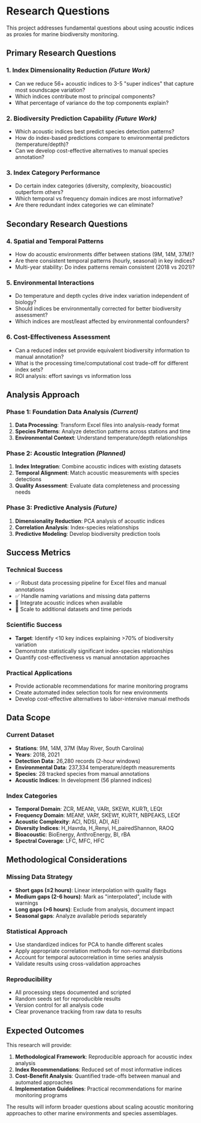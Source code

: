 # Research Questions

This project addresses fundamental questions about using acoustic indices as proxies for marine biodiversity monitoring.

## Primary Research Questions

### 1. Index Dimensionality Reduction *(Future Work)*
- Can we reduce 56+ acoustic indices to 3-5 "super indices" that capture most soundscape variation?
- Which indices contribute most to principal components?
- What percentage of variance do the top components explain?

### 2. Biodiversity Prediction Capability *(Future Work)*
- Which acoustic indices best predict species detection patterns?
- How do index-based predictions compare to environmental predictors (temperature/depth)?
- Can we develop cost-effective alternatives to manual species annotation?

### 3. Index Category Performance
- Do certain index categories (diversity, complexity, bioacoustic) outperform others?
- Which temporal vs frequency domain indices are most informative?
- Are there redundant index categories we can eliminate?

## Secondary Research Questions

### 4. Spatial and Temporal Patterns
- How do acoustic environments differ between stations (9M, 14M, 37M)?
- Are there consistent temporal patterns (hourly, seasonal) in key indices?
- Multi-year stability: Do index patterns remain consistent (2018 vs 2021)?

### 5. Environmental Interactions
- Do temperature and depth cycles drive index variation independent of biology?
- Should indices be environmentally corrected for better biodiversity assessment?
- Which indices are most/least affected by environmental confounders?

### 6. Cost-Effectiveness Assessment
- Can a reduced index set provide equivalent biodiversity information to manual annotation?
- What is the processing time/computational cost trade-off for different index sets?
- ROI analysis: effort savings vs information loss

## Analysis Approach

### Phase 1: Foundation Data Analysis *(Current)*
1. **Data Processing**: Transform Excel files into analysis-ready format
2. **Species Patterns**: Analyze detection patterns across stations and time
3. **Environmental Context**: Understand temperature/depth relationships

### Phase 2: Acoustic Integration *(Planned)*
1. **Index Integration**: Combine acoustic indices with existing datasets
2. **Temporal Alignment**: Match acoustic measurements with species detections
3. **Quality Assessment**: Evaluate data completeness and processing needs

### Phase 3: Predictive Analysis *(Future)*
1. **Dimensionality Reduction**: PCA analysis of acoustic indices
2. **Correlation Analysis**: Index-species relationships
3. **Predictive Modeling**: Develop biodiversity prediction tools

## Success Metrics

### Technical Success
- ✅ Robust data processing pipeline for Excel files and manual annotations
- ✅ Handle naming variations and missing data patterns
- 🔄 Integrate acoustic indices when available
- 🔄 Scale to additional datasets and time periods

### Scientific Success
- **Target**: Identify <10 key indices explaining >70% of biodiversity variation
- Demonstrate statistically significant index-species relationships
- Quantify cost-effectiveness vs manual annotation approaches

### Practical Applications
- Provide actionable recommendations for marine monitoring programs
- Create automated index selection tools for new environments
- Develop cost-effective alternatives to labor-intensive manual methods

## Data Scope

### Current Dataset
- **Stations**: 9M, 14M, 37M (May River, South Carolina)
- **Years**: 2018, 2021
- **Detection Data**: 26,280 records (2-hour windows)
- **Environmental Data**: 237,334 temperature/depth measurements
- **Species**: 28 tracked species from manual annotations
- **Acoustic Indices**: In development (56 planned indices)

### Index Categories
- **Temporal Domain**: ZCR, MEANt, VARt, SKEWt, KURTt, LEQt
- **Frequency Domain**: MEANf, VARf, SKEWf, KURTf, NBPEAKS, LEQf
- **Acoustic Complexity**: ACI, NDSI, ADI, AEI
- **Diversity Indices**: H_Havrda, H_Renyi, H_pairedShannon, RAOQ
- **Bioacoustic**: BioEnergy, AnthroEnergy, BI, rBA
- **Spectral Coverage**: LFC, MFC, HFC

## Methodological Considerations

### Missing Data Strategy
- **Short gaps (≤2 hours)**: Linear interpolation with quality flags
- **Medium gaps (2-6 hours)**: Mark as "interpolated", include with warnings  
- **Long gaps (>6 hours)**: Exclude from analysis, document impact
- **Seasonal gaps**: Analyze available periods separately

### Statistical Approach
- Use standardized indices for PCA to handle different scales
- Apply appropriate correlation methods for non-normal distributions
- Account for temporal autocorrelation in time series analysis
- Validate results using cross-validation approaches

### Reproducibility
- All processing steps documented and scripted
- Random seeds set for reproducible results
- Version control for all analysis code
- Clear provenance tracking from raw data to results

## Expected Outcomes

This research will provide:

1. **Methodological Framework**: Reproducible approach for acoustic index analysis
2. **Index Recommendations**: Reduced set of most informative indices  
3. **Cost-Benefit Analysis**: Quantified trade-offs between manual and automated approaches
4. **Implementation Guidelines**: Practical recommendations for marine monitoring programs

The results will inform broader questions about scaling acoustic monitoring approaches to other marine environments and species assemblages.